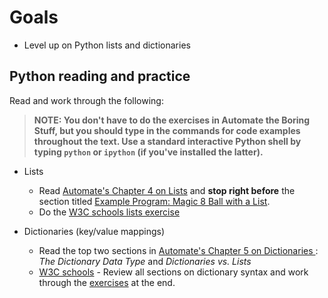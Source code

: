 # Goals

* Level up on Python lists and dictionaries

## Python reading and practice

Read and work through the following:

> **NOTE: You don't have to do the exercises in Automate the Boring Stuff, but you should type in the commands for code examples throughout the text. Use a standard interactive Python shell by typing `python` or `ipython` (if you've installed the latter).**

* Lists
	* Read [Automate's Chapter 4 on Lists](https://automatetheboringstuff.com/chapter4/) and **stop right before** the section titled [Example Program: Magic 8 Ball with a List](https://automatetheboringstuff.com/chapter4/#calibre_link-2296).
	* Do the [W3C schools lists exercise](https://www.w3schools.com/python/exercise.asp?filename=exercise_lists1)

* Dictionaries (key/value mappings)
	* Read the top two sections in [Automate's Chapter 5 on Dictionaries ](https://automatetheboringstuff.com/2e/chapter5/): *The Dictionary Data Type* and *Dictionaries vs. Lists*
	*  [W3C schools](https://www.w3schools.com/python/python_dictionaries.asp) - Review all sections on dictionary syntax and work through the [exercises](https://www.w3schools.com/python/exercise.asp?filename=exercise_dictionaries1) at the end.

[Automate the Boring Stuff]: https://automatetheboringstuff.com/
